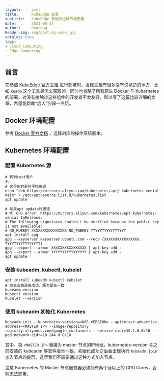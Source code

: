 ```yaml
---
layout:     post 
title:      KubeEdge 部署 
subtitle:   KubeEdge 云端及边缘节点部署 
date:       2021-05-17 
author:     Haorong
header-img: img/post-bg-cook.jpg 
catalog: true 
tags:
- Cloud Computing 
- Edge Computing
---
```


## 前言

在参照 [KubeEdge 官方文档](https://kubeedge.io/en/docs/setup/keadm/) 进行部署时，发现文档有很多没有说清楚的地方，比如 `keadm` 这个工具是怎么获取的，同时也省略了所有原生
Docker 与 Kubernetes 的部署，对没有接触过这些组件的开发者不太友好，所以写了这篇比较详细的文章，希望能帮助“后人”少踩一点坑。

## Docker 环境配置

参考 [Docker 官方文档](https://docs.docker.com/engine/install/) ，选择对应的操作系统版本。

## Kubernetes 环境配置

### 配置 Kubernetes 源

```shell
# 转到root用户
su
# 这里用的是阿里镜像源
echo "deb https://mirrors.aliyun.com/kubernetes/apt/ kubernetes-xenial main" > /etc/apt/source.list.d/kubernetes.list
apt update

# 如果apt update时报错
# W: GPG error: https://mirrors.aliyun.com/kubernetes/apt kubernetes-xenial InRelease: 
# The following signatures couldn't be verified because the public key is not available: 
# NO_PUBKEY XXXXXXXXXXXXXXXX NO_PUBKEY YYYYYYYYYYYYYYYY
apt install gpg
gpg --keyserver keyserver.ubuntu.com --recv {XXXXXXXXXXXXXXXX, YYYYYYYYYYYYYYYY}
gpg --export --armor XXXXXXXXXXXXXXXX | apt-key add -
gpg --export --armor YYYYYYYYYYYYYYYY | apt-key add -
apt update
```

### 安装 kubeadm, kubectl, kubelet

```shell
apt install kubeadm kubectl kubelet
# 检查安装是否成功，版本是否一致
kubeadm version
kubectl version
kubelet --version
```

### 使用 kubeadm 初始化 Kubernetes

```shell
kubeadm init --kubernetes-version=<K8S_VERSION> --apiserver-advertise-address=<MASTER IP> --image-repository registry.aliyuncs.com/google_containers --service-cidr=10.1.0.0/16 --pod-network-cidr=10.244.0.0/16
```

其中，将 `<MASTER IP>` 替换为 master 节点的IP地址，kubernetes-version 与之前安装的 kubeadm 等软件版本一致。初始化成功之后会出现执行 `kubeadm join` 加入节点的提示，这里我们不需要通过这种方式加入节点。

注意 Kubernetes 的 Master 节点服务器必须拥有两个及以上的 CPU Cores，否则无法部署。

